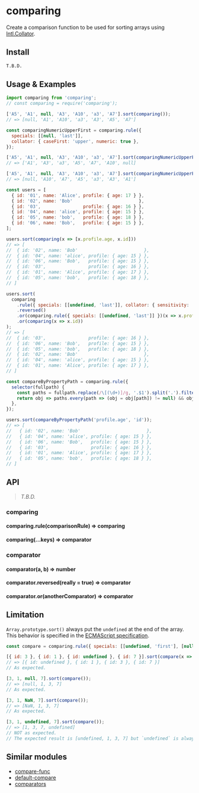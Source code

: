 # comparing

Create a comparison function to be used for sorting arrays using [Intl.Collator](https://developer.mozilla.org/docs/Web/JavaScript/Reference/Global_Objects/Collator).


## Install

```bash
T.B.D.
```

## Usage & Examples

```javascript
import comparing from 'comparing';
// const comparing = require('comparing');

['A5', 'A1', null, 'A3', 'A10', 'a3', 'A7'].sort(comparing());
// => [null, 'A1', 'A10', 'a3', 'A3', 'A5', 'A7']
```

```javascript
const comparingNumericUpperFirst = comparing.rule({
  specials: [[null, 'last']],
  collator: { caseFirst: 'upper', numeric: true },
});

['A5', 'A1', null, 'A3', 'A10', 'a3', 'A7'].sort(comparingNumericUpperFirst());
// => ['A1', 'A3', 'a3', 'A5', 'A7', 'A10', null]

['A5', 'A1', null, 'A3', 'A10', 'a3', 'A7'].sort(comparingNumericUpperFirst().reversed());
// => [null, 'A10', 'A7', 'A5', 'a3', 'A3', 'A1']
```

```javascript
const users = [
  { id: '01', name: 'Alice', profile: { age: 17 } },
  { id: '02', name: 'Bob'                         },
  { id: '03',                profile: { age: 16 } },
  { id: '04', name: 'alice', profile: { age: 15 } },
  { id: '05', name: 'bob',   profile: { age: 18 } },
  { id: '06', name: 'Bob',   profile: { age: 15 } },
];

users.sort(comparing(x => [x.profile.age, x.id]))
// => [
//  { id: '02', name: 'Bob'                         },
//  { id: '04', name: 'alice', profile: { age: 15 } },
//  { id: '06', name: 'Bob',   profile: { age: 15 } },
//  { id: '03',                profile: { age: 16 } },
//  { id: '01', name: 'Alice', profile: { age: 17 } },
//  { id: '05', name: 'bob',   profile: { age: 18 } },
// ]

users.sort(
  comparing
    .rule({ specials: [[undefined, 'last']], collator: { sensitivity: 'base' } })(x => x.name)
    .reversed()
    .or(comparing.rule({ specials: [[undefined, 'last']] })(x => x.profile.age))
    .or(comparing(x => x.id))
);
// => [
//  { id: '03',                profile: { age: 16 } },
//  { id: '06', name: 'Bob',   profile: { age: 15 } },
//  { id: '05', name: 'bob',   profile: { age: 18 } },
//  { id: '02', name: 'Bob'                         },
//  { id: '04', name: 'alice', profile: { age: 15 } },
//  { id: '01', name: 'Alice', profile: { age: 17 } },
// ]
```

```javascript
const compareByPropertyPath = comparing.rule({
  selector(fullpath) {
    const paths = fullpath.replace(/\[(\d+)]/g, '.$1').split('.').filter(Boolean);
    return obj => paths.every(path => (obj = obj[path]) != null) && obj;
  },
});

users.sort(compareByPropertyPath('profile.age', 'id'));
// => [
//   { id: '02', name: 'Bob'                         },
//   { id: '04', name: 'alice', profile: { age: 15 } },
//   { id: '06', name: 'Bob',   profile: { age: 15 } },
//   { id: '03',                profile: { age: 16 } },
//   { id: '01', name: 'Alice', profile: { age: 17 } },
//   { id: '05', name: 'bob',   profile: { age: 18 } },
// ]
```


## API

> _T.B.D._

### comparing

#### comparing.rule(comparisonRule) => comparing
#### comparing(...keys) => comparator

### comparator
#### comparator(a, b) => number
#### comparator.reversed(really = true) => comparator
#### comparator.or(anotherComparator) => comparator


## Limitation

`Array.prototype.sort()` always put the `undefined` at the end of the array.  
This behavior is specified in the [ECMAScript specification](http://www.ecma-international.org/ecma-262/5.1/#sec-15.4.4.11).

```javascript
const compare = comparing.rule({ specials: [[undefined, 'first'], [null, 'first'], [NaN, 'first']] });

[{ id: 3 }, { id: 1 }, { id: undefined }, { id: 7 }].sort(compare(x => x.id));
// => [{ id: undefined }, { id: 1 }, { id: 3 }, { id: 7 }]
// As expected.

[3, 1, null, 7].sort(compare());
// => [null, 1, 3, 7]
// As expected.

[3, 1, NaN, 7].sort(compare());
// => [NaN, 1, 3, 7]
// As expected.

[3, 1, undefined, 7].sort(compare());
// => [1, 3, 7, undefined]
// NOT as expected.
// The expected result is [undefined, 1, 3, 7] but `undefined` is always placed at the end...
```


## Similar modules

* [compare-func](https://www.npmjs.com/package/compare-func)
* [default-compare](https://www.npmjs.com/package/default-compare)
* [comparators](https://www.npmjs.com/package/comparators)
